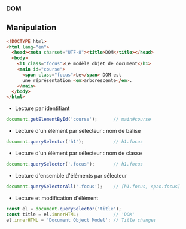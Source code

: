 ### DOM
## Manipulation


```html fix
<!DOCTYPE html>
<html lang="en">
  <head><meta charset="UTF-8"><title>DOM</title></head>
  <body>
    <h1 class="focus">Le modèle objet de document</h1>
    <main id="course">
      <span class="focus">Le</span> DOM est
      une réprésentation <em>arborescente</em>.
    </main>
  </body>
</html>
```

<div class="r-stack">

<div class="fragment fade-in-then-out" data-fragment-index="1">

* Lecture par identifiant

```javascript fix
document.getElementById('course');      // main#course
```

</div>

<div class="fragment fade-in-then-out" data-fragment-index="2">

* Lecture d'un élément par sélecteur : nom de balise

```javascript fix
document.querySelector('h1');           // h1.focus
```

</div>

<div class="fragment fade-in-then-out">

* Lecture d'un élément par sélecteur : nom de classe

```javascript fix
document.querySelector('.focus');       // h1.focus
```

</div>

<div class="fragment fade-in-then-out">

* Lecture d'ensemble d'éléments par sélecteur

```javascript fix
document.querySelectorAll('.focus');    // [h1.focus, span.focus]
```

</div>

<div class="fragment">

* Lecture et modification d'élément

```javascript fix
const el = document.querySelector('title');
const title = el.innerHTML;             // 'DOM'
el.innerHTML = 'Document Object Model'; // Title changes
```

</div>

</div>
